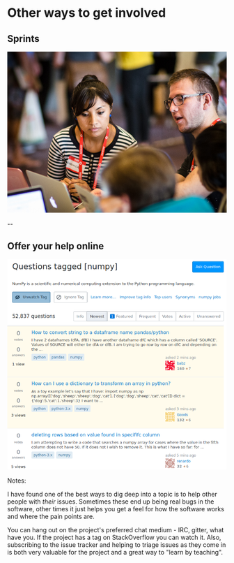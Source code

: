 # Other ways to get involved

## Sprints

<img id="splash"
     src="external-images/sprints.jpg"
     alt="Two people at a sprint looking at a computer and talking"
     />

<!-- ["sprints"](https://www.flickr.com/photos/pepej/21647810469) by [Josef Jerabek](https://www.flickr.com/people/pepej/) is licensed under [CC BY 2.0](https://creativecommons.org/licenses/by/2.0) -->

--

## Offer your help online

<img id="ghscreenshot"
     src="images/other-ways/so-numpy.png"
     alt="A screenshot from the Stack Overflow numpy tag feed"
     />

Notes:

I have found one of the best ways to dig deep into a topic is to help other people with *their* issues. Sometimes these end up being real bugs in the software, other times it just helps you get a feel for how the software works and where the pain points are.

You can hang out on the project's preferred chat medium - IRC, gitter, what have you. If the project has a tag on StackOverflow you can watch it. Also, subscribing to the issue tracker and helping to triage issues as they come in is both very valuable for the project and a great way to "learn by teaching".

